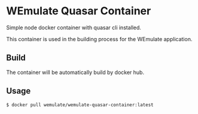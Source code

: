 # WEmulate Quasar Container
Simple node docker container with quasar cli installed.  
  
This container is used in the building process for the WEmulate application.

## Build

The container will be automatically build by docker hub.

## Usage
```
$ docker pull wemulate/wemulate-quasar-container:latest
```
